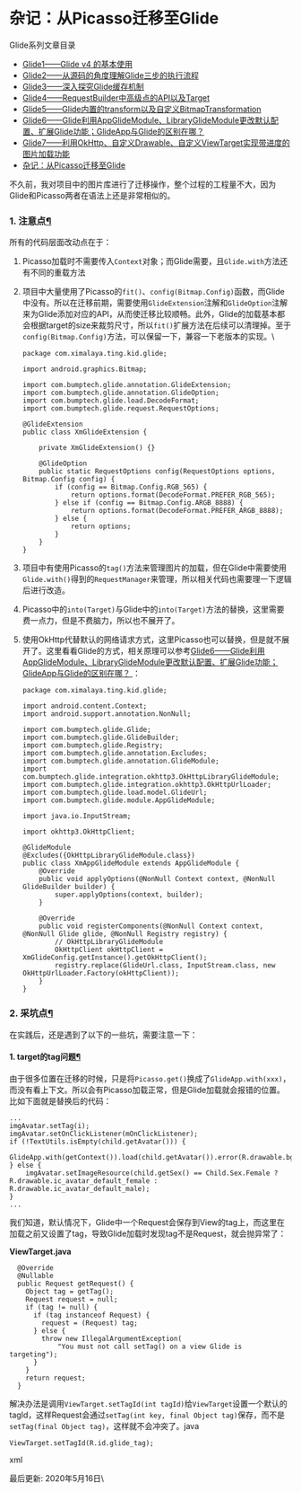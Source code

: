 # 杂记：从Picasso迁移至Glide

Glide系列文章目录

* [Glide1——Glide v4 的基本使用](https://blog.yorek.xyz/android/3rd-library/glide1/)
* [Glide2——从源码的角度理解Glide三步的执行流程](https://blog.yorek.xyz/android/3rd-library/glide2/)
* [Glide3——深入探究Glide缓存机制](https://blog.yorek.xyz/android/3rd-library/glide3/)
* [Glide4——RequestBuilder中高级点的API以及Target](https://blog.yorek.xyz/android/3rd-library/glide4/)
* [Glide5——Glide内置的transform以及自定义BitmapTransformation](https://blog.yorek.xyz/android/3rd-library/glide5/)
* [Glide6——Glide利用AppGlideModule、LibraryGlideModule更改默认配置、扩展Glide功能；GlideApp与Glide的区别在哪？](https://blog.yorek.xyz/android/3rd-library/glide6/)
* [Glide7——利用OkHttp、自定义Drawable、自定义ViewTarget实现带进度的图片加载功能](https://blog.yorek.xyz/android/3rd-library/glide7/)
* [杂记：从Picasso迁移至Glide](https://blog.yorek.xyz/android/3rd-library/migrate-to-glide/)

不久前，我对项目中的图片库进行了迁移操作，整个过程的工程量不大，因为Glide和Picasso两者在语法上还是非常相似的。

### 1. 注意点[¶](https://blog.yorek.xyz/android/3rd-library/migrate-to-glide/#1) <a href="#1" id="1"></a>

所有的代码层面改动点在于：

1. Picasso加载时不需要传入`Context`对象；而Glide需要，且`Glide.with`方法还有不同的重载方法
2.  项目中大量使用了Picasso的`fit()`、`config(Bitmap.Config)`函数，而Glide中没有。所以在迁移前期，需要使用`GlideExtension`注解和`GlideOption`注解来为Glide添加对应的API，从而使迁移比较顺畅。此外，Glide的加载基本都会根据target的size来裁剪尺寸，所以`fit()`扩展方法在后续可以清理掉。至于`config(Bitmap.Config)`方法，可以保留一下，兼容一下老版本的实现。\


    ```
    package com.ximalaya.ting.kid.glide;

    import android.graphics.Bitmap;

    import com.bumptech.glide.annotation.GlideExtension;
    import com.bumptech.glide.annotation.GlideOption;
    import com.bumptech.glide.load.DecodeFormat;
    import com.bumptech.glide.request.RequestOptions;

    @GlideExtension
    public class XmGlideExtension {

        private XmGlideExtension() {}

        @GlideOption
        public static RequestOptions config(RequestOptions options, Bitmap.Config config) {
            if (config == Bitmap.Config.RGB_565) {
                return options.format(DecodeFormat.PREFER_RGB_565);
            } else if (config == Bitmap.Config.ARGB_8888) {
                return options.format(DecodeFormat.PREFER_ARGB_8888);
            } else {
                return options;
            }
        }
    }
    ```
3. 项目中有使用Picasso的`tag()`方法来管理图片的加载，但在Glide中需要使用`Glide.with()`得到的`RequestManager`来管理，所以相关代码也需要理一下逻辑后进行改造。
4. Picasso中的`into(Target)`与Glide中的`into(Target)`方法的替换，这里需要费一点力，但是不费脑力，所以也不展开了。
5.  使用OkHttp代替默认的网络请求方式，这里Picasso也可以替换，但是就不展开了。这里看看Glide的方式，相关原理可以参考[Glide6——Glide利用AppGlideModule、LibraryGlideModule更改默认配置、扩展Glide功能；GlideApp与Glide的区别在哪？ ](https://blog.yorek.xyz/android/3rd-library/glide6/)：

    ```
    package com.ximalaya.ting.kid.glide;

    import android.content.Context;
    import android.support.annotation.NonNull;

    import com.bumptech.glide.Glide;
    import com.bumptech.glide.GlideBuilder;
    import com.bumptech.glide.Registry;
    import com.bumptech.glide.annotation.Excludes;
    import com.bumptech.glide.annotation.GlideModule;
    import com.bumptech.glide.integration.okhttp3.OkHttpLibraryGlideModule;
    import com.bumptech.glide.integration.okhttp3.OkHttpUrlLoader;
    import com.bumptech.glide.load.model.GlideUrl;
    import com.bumptech.glide.module.AppGlideModule;

    import java.io.InputStream;

    import okhttp3.OkHttpClient;

    @GlideModule
    @Excludes({OkHttpLibraryGlideModule.class})
    public class XmAppGlideModule extends AppGlideModule {
        @Override
        public void applyOptions(@NonNull Context context, @NonNull GlideBuilder builder) {
            super.applyOptions(context, builder);
        }

        @Override
        public void registerComponents(@NonNull Context context, @NonNull Glide glide, @NonNull Registry registry) {
            // OkHttpLibraryGlideModule
            OkHttpClient okHttpClient = XmGlideConfig.getInstance().getOkHttpClient();
            registry.replace(GlideUrl.class, InputStream.class, new OkHttpUrlLoader.Factory(okHttpClient));
        }
    }
    ```

### 2. 采坑点[¶](https://blog.yorek.xyz/android/3rd-library/migrate-to-glide/#2) <a href="#2" id="2"></a>

在实践后，还是遇到了以下的一些坑，需要注意一下：

#### 1. target的tag问题[¶](https://blog.yorek.xyz/android/3rd-library/migrate-to-glide/#1-targettag) <a href="#1-targettag" id="1-targettag"></a>

由于很多位置在迁移的时候，只是将`Picasso.get()`换成了`GlideApp.with(xxx)`，而没有看上下文。所以会有Picasso加载正常，但是Glide加载就会报错的位置。比如下面就是替换后的代码：

```
...
imgAvatar.setTag(i);
imgAvatar.setOnClickListener(mOnClickListener);
if (!TextUtils.isEmpty(child.getAvatar())) {
    GlideApp.with(getContext()).load(child.getAvatar()).error(R.drawable.bg_place_holder_circle).into(imgAvatar);
} else {
    imgAvatar.setImageResource(child.getSex() == Child.Sex.Female ? R.drawable.ic_avatar_default_female : R.drawable.ic_avatar_default_male);
}
...
```

我们知道，默认情况下，Glide中一个Request会保存到View的tag上，而这里在加载之前又设置了tag，导致Glide加载时发现tag不是Request，就会抛异常了：

**ViewTarget.java**

```
  @Override
  @Nullable
  public Request getRequest() {
    Object tag = getTag();
    Request request = null;
    if (tag != null) {
      if (tag instanceof Request) {
        request = (Request) tag;
      } else {
        throw new IllegalArgumentException(
            "You must not call setTag() on a view Glide is targeting");
      }
    }
    return request;
  }
```

解决办法是调用`ViewTarget.setTagId(int tagId)`给`ViewTarget`设置一个默认的tagId，这样Request会通过`setTag(int key, final Object tag)`保存，而不是`setTag(final Object tag)`，这样就不会冲突了。java

```
ViewTarget.setTagId(R.id.glide_tag);
```

xml

最后更新: 2020年5月16日\
